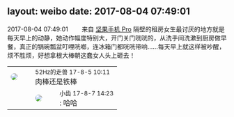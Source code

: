 layout: weibo
date: 2017-08-04 07:49:01
---
<meta name="referrer" content="no-referrer" />

2017-08-04 07:49:01  &nbsp;&nbsp;&nbsp;&nbsp;&nbsp;&nbsp; 来自 <a href="http://app.weibo.com/t/feed/Z4AgP" rel="nofollow">坚果手机 Pro</a>
隔壁的租房女生最讨厌的地方就是每天早上的动静，她动作幅度特别大，开门关门咣咣的，从洗手间洗漱到厨房做早餐，真正的锅碗瓢盆叮哩咣啷，连冰箱门都咣咣带响……每天早上就这样被吵醒，烦不胜烦，好想拿根大棒朝这蠢女人头上砸去！ ​​​

<table style="width: 100%;">
  <tr>
    <td style="width: 40px;"><img style="border-radius:50%" src="https://tva4.sinaimg.cn/crop.0.0.180.180.50/8beaf773jw1e8qgp5bmzyj2050050aa8.jpg?KID=imgbed,tva&Expires=1624465197&ssig=ORZI3%2FzSS%2F"></td>
    <td colspan="2"><small>52Hz的走兽 17-8-5 10:11</small><br/>肉棒还是铁棒</td>
  </tr>
  <tr>
    <td/>
    <td style="width: 40px;"><img style="border-radius:50%" src="https://tva3.sinaimg.cn/crop.0.0.480.480.50/4d4bc111jw8ejj3t36gwaj20dc0dc769.jpg?KID=imgbed,tva&Expires=1624465197&ssig=SkI8jPpEsT"></td>
    <td><small>小齿 17-8-7 14:23</small><br/>: 哈哈</td>
  </tr>
</table>
